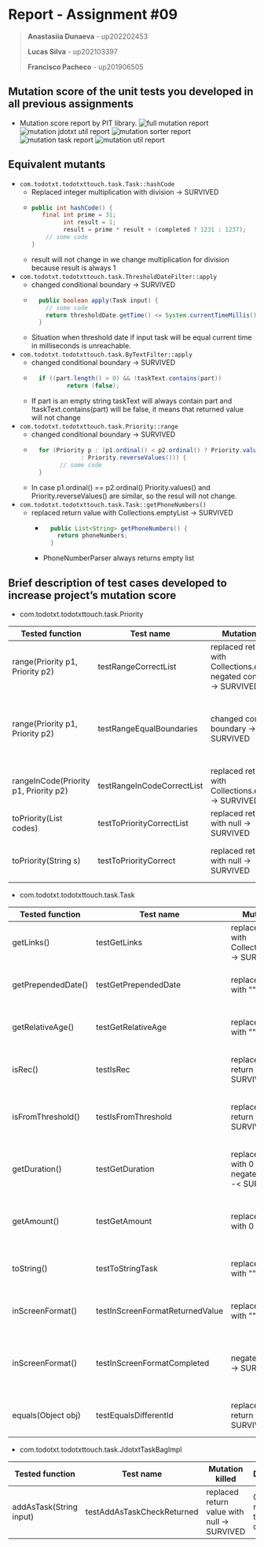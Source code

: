 # Report - Assignment #09

> **Anastasiia Dunaeva** - up202202453
>
> **Lucas Silva** - up202103397
>
> **Francisco Pacheco** - up201906505
> 

## Mutation score of the unit tests you developed in all previous assignments
- Mutation score report by PIT library.
![full mutation report](../.github/09/mutation_before.png)
![mutation jdotxt util report](../.github/09/mutation_jdotxt_util.png)
![mutation sorter report](../.github/09/mutation_sorter.png)
![mutation task report](../.github/09/mutation_task.png)
![mutation util report](../.github/09/mutation_util.png)

## Equivalent mutants
- `com.todotxt.todotxttouch.task.Task::hashCode`
    - Replaced integer multiplication with division → SURVIVED
    - ```java
      public int hashCode() {
         final int prime = 31;
		       int result = 1;
		       result = prime * result + (completed ? 1231 : 1237);
          // some code
      }
      ```
    - result will not change in we change multiplication for division because result is always 1
- `com.todotxt.todotxttouch.task.ThresholdDateFilter::apply`
    - changed conditional boundary → SURVIVED
    - ```java
        public boolean apply(Task input) {
          // some code
          return thresholdDate.getTime() <= System.currentTimeMillis();
        }
      ```
    - Situation when threshold date if input task will be equal current time in milliseconds is unreachable.
- `com.todotxt.todotxttouch.task.ByTextFilter::apply`
  - changed conditional boundary → SURVIVED
  - ```java
      if ((part.length() > 0) && !taskText.contains(part))
		      return (false);
      ```
  - If part is an empty string taskText will always contain part and !taskText.contains(part) will be false, it means that returned value will not change
- `com.todotxt.todotxttouch.task.Priority::range`
  - changed conditional boundary → SURVIVED
  - ```java
      for (Priority p : (p1.ordinal() < p2.ordinal() ? Priority.values()
				  : Priority.reverseValues())) {
            // some code
      }
      ```
  - In case p1.ordinal() == p2.ordinal() Priority.values() and Priority.reverseValues() are similar, so the resul will not change.
- `com.todotxt.todotxttouch.task.Task::getPhoneNumbers()`
  - replaced return value with Collections.emptyList → SURVIVED
    - ```java
        public List<String> getPhoneNumbers() {
          return phoneNumbers;
        }
      ```
    - PhoneNumberParser always returns empty list


## Brief description of test cases developed to increase project’s mutation score
- com.todotxt.todotxttouch.task.Priority

| Tested function                                        | Test name                  | Mutation killed                                                                       | Description                                                                  |
|--------------------------------------------------------|----------------------------|---------------------------------------------------------------------------------------|------------------------------------------------------------------------------|
| range(Priority p1, Priority p2)                        | testRangeCorrectList       | replaced return value with Collections.emptyList<br/> negated conditional -> SURVIVED | Checks every element of returned list                                        |
| range(Priority p1, Priority p2)                        | testRangeEqualBoundaries   | changed conditional boundary -> SURVIVED                                              | Checks that function works correctly in case first value equals second value |
| rangeInCode(Priority p1, Priority p2)                  | testRangeInCodeCorrectList | replaced return value with Collections.emptyList -> SURVIVED                          | Checks every element of returned list                                        |
| toPriority(List<String> codes)                         | testToPriorityCorrectList  | replaced return value with null -> SURVIVED                                           | Checks every element of returned list                                        |
| toPriority(String s)                                   | testToPriorityCorrect      | replaced return value with null -> SURVIVED                                           | Check that function returns Priority.NONE                                    |

- com.todotxt.todotxttouch.task.Task

| Tested function    | Test name                       | Mutation killed                                                              | Description                                                                           |
|--------------------|---------------------------------|------------------------------------------------------------------------------|---------------------------------------------------------------------------------------|
| getLinks()         | testGetLinks                    | replaced return value with Collections.emptyList -> SURVIVED                 | Checks size of returned list                                                          |
| getPrependedDate() | testGetPrependedDate            | replaced return value with "" -> SURVIVED                                    | Checks that prepended date is calculated correctly                                    |
| getRelativeAge()   | testGetRelativeAge              | replaced return value with "" -> SURVIVED                                    | Checks that relative age is calculated correctly                                      |
| isRec()            | testIsRec                       | replaced boolean return with false -> SURVIVED                               | Checks that rec property is calculated correctly                                      |
| isFromThreshold()  | testIsFromThreshold             | replaced boolean return with false -> SURVIVED                               | Checks that isFromThreshold property is calculated correctly                          |
| getDuration()      | testGetDuration                 | replaced int return with 0 -> SURVIVED <br/> negated conditional -< SURVIVED | Checks that duration property is calculated correctly                                 |
| getAmount()        | testGetAmount                   | replaced int return with 0 -> SURVIVED                                       | Checks that amount property is calculated correctly                                   |
| toString()         | testToStringTask                | replaced return value with "" -> SURVIVED                                    | Checks that task correctly transforms task to string                                  |
| inScreenFormat()   | testInScreenFormatReturnedValue | replaced return value with "" -> SURVIVED                                    | Checks that task correctly transforms task to screen format                           |
| inScreenFormat()   | testInScreenFormatCompleted     | negated conditional -> SURVIVED                                              | Checks that task correctly transforms task to screen format in case task is completed |
| equals(Object obj) | testEqualsDifferentId           | replaced boolean return with true -> SURVIVED                                | Cheks that function returns false in case if different ids                            |

- com.todotxt.todotxttouch.task.JdotxtTaskBagImpl

| Tested function         | Test name                  | Mutation killed                             | Description                          |
|-------------------------|----------------------------|---------------------------------------------|--------------------------------------|
| addAsTask(String input) | testAddAsTaskCheckReturned | replaced return value with null -> SURVIVED | Checks that returned task is correct |
